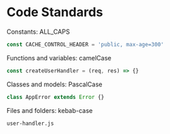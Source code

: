 # Code Standards

Constants: ALL_CAPS

```javascript
const CACHE_CONTROL_HEADER = 'public, max-age=300'
```

Functions and variables: camelCase
```javascript
const createUserHandler = (req, res) => {}
```


Classes and models: PascalCase
```javascript
class AppError extends Error {}
```

Files and folders: kebab-case
```plaintext
user-handler.js
```
